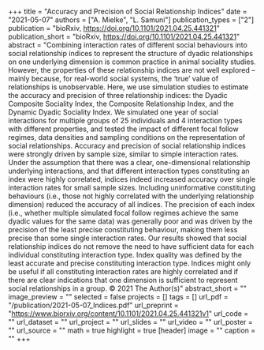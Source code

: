 ﻿+++
title = "Accuracy and Precision of Social Relationship Indices"
date = "2021-05-07"
authors = ["A. Mielke", "L. Samuni"]
publication_types = ["2"]
publication = "bioRxiv, https://doi.org/10.1101/2021.04.25.441321"
publication_short = "bioRxiv, https://doi.org/10.1101/2021.04.25.441321"
abstract = "Combining interaction rates of different social behaviours into social relationship indices to represent
the structure of dyadic relationships on one underlying dimension is common practice in animal sociality
studies. However, the properties of these relationship indices are not well explored – mainly because,
for real-world social systems, the ‘true’ value of relationships is unobservable. Here, we use simulation
studies to estimate the accuracy and precision of three relationship indices: the Dyadic Composite
Sociality Index, the Composite Relationship Index, and the Dynamic Dyadic Sociality Index. We simulated
one year of social interactions for multiple groups of 25 individuals and 4 interaction types with different
properties, and tested the impact of different focal follow regimes, data densities and sampling
conditions on the representation of social relationships. Accuracy and precision of social relationship
indices were strongly driven by sample size, similar to simple interaction rates. Under the assumption
that there was a clear, one-dimensional relationship underlying interactions, and that different
interaction types constituting an index were highly correlated, indices indeed increased accuracy over
single interaction rates for small sample sizes. Including uninformative constituting behaviours (i.e.,
those not highly correlated with the underlying relationship dimension) reduced the accuracy of all
indices. The precision of each index (i.e., whether multiple simulated focal follow regimes achieve the
same dyadic values for the same data) was generally poor and was driven by the precision of the least
precise constituting behaviour, making them less precise than some single interaction rates. Our results
showed that social relationship indices do not remove the need to have sufficient data for each
individual constituting interaction type. Index quality was defined by the least accurate and precise
constituting interaction type. Indices might only be useful if all constituting interaction rates are highly
correlated and if there are clear indications that one dimension is sufficient to represent social
relationships in a group. © 2021 The Author(s)"
abstract_short = ""
image_preview = ""
selected = false
projects = []
tags = []
url_pdf = "/publication/2021-05-07_Indices.pdf"
url_preprint = "https://www.biorxiv.org/content/10.1101/2021.04.25.441321v1"
url_code = ""
url_dataset = ""
url_project = ""
url_slides = ""
url_video = ""
url_poster = ""
url_source = ""
math = true
highlight = true
[header]
image = ""
caption = ""
+++

